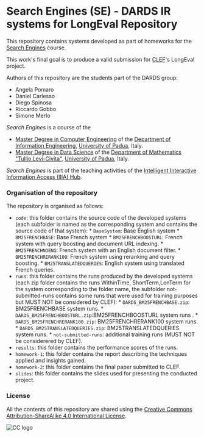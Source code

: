 # Search Engines (SE) - DARDS IR systems for LongEval Repository

This repository contains systems developed as part of homeworks for the [Search Engines](https://iiia.dei.unipd.it/education/search-engines/) course.

This work's final goal is to produce a valid submission for [CLEF](https://www.clef-initiative.eu/)'s LongEval project.

Authors of this repository are the students part of the DARDS group:

*	Angela Pomaro
*	Daniel Carlesso
*   Diego Spinosa
*	Riccardo Gobbo
*	Simone Merlo

*Search Engines* is a course of the

* [Master Degree in Computer Engineering](https://degrees.dei.unipd.it/master-degrees/computer-engineering/) of the  [Department of Information Engineering](https://www.dei.unipd.it/en/), [University of Padua](https://www.unipd.it/en/), Italy.
* [Master Degree in Data Science](https://datascience.math.unipd.it/) of the  [Department of Mathematics "Tullio Levi-Civita"](https://www.math.unipd.it/en/), [University of Padua](https://www.unipd.it/en/), Italy.

*Search Engines* is part of the teaching activities of the [Intelligent Interactive Information Access (IIIA) Hub](http://iiia.dei.unipd.it/).

### Organisation of the repository ###

The repository is organised as follows:

* `code`: this folder contains the source code of the developed systems (each subfolder is named as the corresponding system and contains the source code of that system):
      * `BaseSystem`: Base English system
      * `BM25FRENCHBASE`: Base French system
      * `BM25FRENCHBOOSTURL`: French system with query boosting and document URL indexing.
      * `BM25FRENCHNOENG`: French system with an English document filter.
      * `BM25FRENCHRERANK100`: French system using reranking and query boosting.
      * `BM25TRANSLATEDQUERIES`: English system using translated French queries.
* `runs`: this folder contains the runs produced by the developed systems (each zip folder contains the runs WithinTime, ShortTerm,LonTerm for the system corresponding to the folder name, the subfolder not-submitted-runs contains some runs that were used for training purposes but MUST NOT be considered by CLEF):
      * `DARDS_BM25FRENCHBASE.zip`: BM25FRENCHBASE system runs.
      * `DARDS_BM25FRENCHBOOSTURL.zip`:BM25FRENCHBOOSTURL system runs .
      * `DARDS_BM25FRENCHRERANK100.zip`: BM25FRENCHRERANK100 system runs.
      * `DARDS_BM25TRANSLATEDQUERIES.zip`: BM25TRANSLATEDQUERIES system runs.
      * `not-submitted-runs`: additional training runs (MUST NOT be considerered by CLEF).
* `results`: this folder contains the performance scores of the runs.
* `homework-1`: this folder contains the report describing the techniques applied and insights gained.
* `homework-2`: this folder contains the final paper submitted to CLEF.
* `slides`: this folder contains the slides used for presenting the conducted project.

### License ###

All the contents of this repository are shared using the [Creative Commons Attribution-ShareAlike 4.0 International License](http://creativecommons.org/licenses/by-sa/4.0/).

![CC logo](https://i.creativecommons.org/l/by-sa/4.0/88x31.png)

